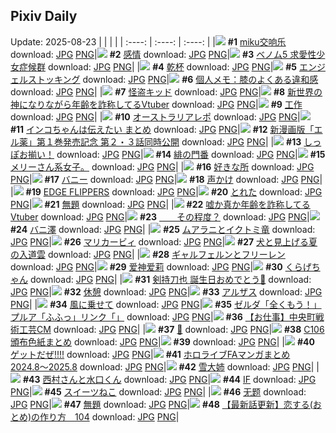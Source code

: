 ## Pixiv Daily
Update: 2025-08-23
|      |      |      |
| :----: | :----: | :----: |
|![](https://pixiv.microyu.workers.dev/c/240x480/img-master/img/2025/08/21/11/37/38/134130843_p0_master1200.jpg) **#1** [miku交响乐](https://www.pixiv.net/artworks/134130843) download: [JPG](https://pixiv.microyu.workers.dev/img-original/img/2025/08/21/11/37/38/134130843_p0.jpg) [PNG](https://pixiv.microyu.workers.dev/img-original/img/2025/08/21/11/37/38/134130843_p0.png)|![](https://pixiv.microyu.workers.dev/c/240x480/img-master/img/2025/08/21/15/33/54/134149214_p0_master1200.jpg) **#2** [感情](https://www.pixiv.net/artworks/134149214) download: [JPG](https://pixiv.microyu.workers.dev/img-original/img/2025/08/21/15/33/54/134149214_p0.jpg) [PNG](https://pixiv.microyu.workers.dev/img-original/img/2025/08/21/15/33/54/134149214_p0.png)|![](https://pixiv.microyu.workers.dev/c/240x480/img-master/img/2025/08/21/18/15/59/134153412_p0_master1200.jpg) **#3** [ベノム5 求愛性少女症候群](https://www.pixiv.net/artworks/134153412) download: [JPG](https://pixiv.microyu.workers.dev/img-original/img/2025/08/21/18/15/59/134153412_p0.jpg) [PNG](https://pixiv.microyu.workers.dev/img-original/img/2025/08/21/18/15/59/134153412_p0.png)|
|![](https://pixiv.microyu.workers.dev/c/240x480/img-master/img/2025/08/22/20/35/47/134197474_p0_master1200.jpg) **#4** [乾杯](https://www.pixiv.net/artworks/134197474) download: [JPG](https://pixiv.microyu.workers.dev/img-original/img/2025/08/22/20/35/47/134197474_p0.jpg) [PNG](https://pixiv.microyu.workers.dev/img-original/img/2025/08/22/20/35/47/134197474_p0.png)|![](https://pixiv.microyu.workers.dev/c/240x480/img-master/img/2025/08/21/00/00/10/134130275_p0_master1200.jpg) **#5** [エンジェルストッキング](https://www.pixiv.net/artworks/134130275) download: [JPG](https://pixiv.microyu.workers.dev/img-original/img/2025/08/21/00/00/10/134130275_p0.jpg) [PNG](https://pixiv.microyu.workers.dev/img-original/img/2025/08/21/00/00/10/134130275_p0.png)|![](https://pixiv.microyu.workers.dev/c/240x480/img-master/img/2025/08/21/06/00/06/134138691_p0_master1200.jpg) **#6** [個人メモ：膝のよくある違和感](https://www.pixiv.net/artworks/134138691) download: [JPG](https://pixiv.microyu.workers.dev/img-original/img/2025/08/21/06/00/06/134138691_p0.jpg) [PNG](https://pixiv.microyu.workers.dev/img-original/img/2025/08/21/06/00/06/134138691_p0.png)|
|![](https://pixiv.microyu.workers.dev/c/240x480/img-master/img/2025/08/22/00/00/14/134168446_p0_master1200.jpg) **#7** [怪盗キッド](https://www.pixiv.net/artworks/134168446) download: [JPG](https://pixiv.microyu.workers.dev/img-original/img/2025/08/22/00/00/14/134168446_p0.jpg) [PNG](https://pixiv.microyu.workers.dev/img-original/img/2025/08/22/00/00/14/134168446_p0.png)|![](https://pixiv.microyu.workers.dev/c/240x480/img-master/img/2025/08/21/21/09/01/134160248_p0_master1200.jpg) **#8** [新世界の神になりながら年齢を詐称してるVtuber](https://www.pixiv.net/artworks/134160248) download: [JPG](https://pixiv.microyu.workers.dev/img-original/img/2025/08/21/21/09/01/134160248_p0.jpg) [PNG](https://pixiv.microyu.workers.dev/img-original/img/2025/08/21/21/09/01/134160248_p0.png)|![](https://pixiv.microyu.workers.dev/c/240x480/img-master/img/2025/08/21/12/06/00/134144991_p0_master1200.jpg) **#9** [工作](https://www.pixiv.net/artworks/134144991) download: [JPG](https://pixiv.microyu.workers.dev/img-original/img/2025/08/21/12/06/00/134144991_p0.jpg) [PNG](https://pixiv.microyu.workers.dev/img-original/img/2025/08/21/12/06/00/134144991_p0.png)|
|![](https://pixiv.microyu.workers.dev/c/240x480/img-master/img/2025/08/21/02/00/04/134134731_p0_master1200.jpg) **#10** [オーストラリアレポ](https://www.pixiv.net/artworks/134134731) download: [JPG](https://pixiv.microyu.workers.dev/img-original/img/2025/08/21/02/00/04/134134731_p0.jpg) [PNG](https://pixiv.microyu.workers.dev/img-original/img/2025/08/21/02/00/04/134134731_p0.png)|![](https://pixiv.microyu.workers.dev/c/240x480/img-master/img/2025/08/21/12/06/34/134145006_p0_master1200.jpg) **#11** [インコちゃんは伝えたい まとめ](https://www.pixiv.net/artworks/134145006) download: [JPG](https://pixiv.microyu.workers.dev/img-original/img/2025/08/21/12/06/34/134145006_p0.jpg) [PNG](https://pixiv.microyu.workers.dev/img-original/img/2025/08/21/12/06/34/134145006_p0.png)|![](https://pixiv.microyu.workers.dev/c/240x480/img-master/img/2025/08/21/21/20/48/134160498_p0_master1200.jpg) **#12** [新漫画版「エル薬」第１巻発売記念 第２・３話同時公開](https://www.pixiv.net/artworks/134160498) download: [JPG](https://pixiv.microyu.workers.dev/img-original/img/2025/08/21/21/20/48/134160498_p0.jpg) [PNG](https://pixiv.microyu.workers.dev/img-original/img/2025/08/21/21/20/48/134160498_p0.png)|
|![](https://pixiv.microyu.workers.dev/c/240x480/img-master/img/2025/08/21/23/20/39/134166472_p0_master1200.jpg) **#13** [しっぽお揃い！](https://www.pixiv.net/artworks/134166472) download: [JPG](https://pixiv.microyu.workers.dev/img-original/img/2025/08/21/23/20/39/134166472_p0.jpg) [PNG](https://pixiv.microyu.workers.dev/img-original/img/2025/08/21/23/20/39/134166472_p0.png)|![](https://pixiv.microyu.workers.dev/c/240x480/img-master/img/2025/08/22/00/00/21/134168498_p0_master1200.jpg) **#14** [緋の門番](https://www.pixiv.net/artworks/134168498) download: [JPG](https://pixiv.microyu.workers.dev/img-original/img/2025/08/22/00/00/21/134168498_p0.jpg) [PNG](https://pixiv.microyu.workers.dev/img-original/img/2025/08/22/00/00/21/134168498_p0.png)|![](https://pixiv.microyu.workers.dev/c/240x480/img-master/img/2025/08/21/00/48/31/134132668_p0_master1200.jpg) **#15** [メリーさん系女子。](https://www.pixiv.net/artworks/134132668) download: [JPG](https://pixiv.microyu.workers.dev/img-original/img/2025/08/21/00/48/31/134132668_p0.jpg) [PNG](https://pixiv.microyu.workers.dev/img-original/img/2025/08/21/00/48/31/134132668_p0.png)|
|![](https://pixiv.microyu.workers.dev/c/240x480/img-master/img/2025/08/22/22/22/41/134202371_p0_master1200.jpg) **#16** [好きな所](https://www.pixiv.net/artworks/134202371) download: [JPG](https://pixiv.microyu.workers.dev/img-original/img/2025/08/22/22/22/41/134202371_p0.jpg) [PNG](https://pixiv.microyu.workers.dev/img-original/img/2025/08/22/22/22/41/134202371_p0.png)|![](https://pixiv.microyu.workers.dev/c/240x480/img-master/img/2025/08/21/20/47/23/134159168_p0_master1200.jpg) **#17** [バニー](https://www.pixiv.net/artworks/134159168) download: [JPG](https://pixiv.microyu.workers.dev/img-original/img/2025/08/21/20/47/23/134159168_p0.jpg) [PNG](https://pixiv.microyu.workers.dev/img-original/img/2025/08/21/20/47/23/134159168_p0.png)|![](https://pixiv.microyu.workers.dev/c/240x480/img-master/img/2025/08/21/21/49/03/134162040_p0_master1200.jpg) **#18** [声かけ](https://www.pixiv.net/artworks/134162040) download: [JPG](https://pixiv.microyu.workers.dev/img-original/img/2025/08/21/21/49/03/134162040_p0.jpg) [PNG](https://pixiv.microyu.workers.dev/img-original/img/2025/08/21/21/49/03/134162040_p0.png)|
|![](https://pixiv.microyu.workers.dev/c/240x480/img-master/img/2025/08/22/00/00/13/134168439_p0_master1200.jpg) **#19** [EDGE FLIPPERS](https://www.pixiv.net/artworks/134168439) download: [JPG](https://pixiv.microyu.workers.dev/img-original/img/2025/08/22/00/00/13/134168439_p0.jpg) [PNG](https://pixiv.microyu.workers.dev/img-original/img/2025/08/22/00/00/13/134168439_p0.png)|![](https://pixiv.microyu.workers.dev/c/240x480/img-master/img/2025/08/21/12/42/21/134145726_p0_master1200.jpg) **#20** [とれた](https://www.pixiv.net/artworks/134145726) download: [JPG](https://pixiv.microyu.workers.dev/img-original/img/2025/08/21/12/42/21/134145726_p0.jpg) [PNG](https://pixiv.microyu.workers.dev/img-original/img/2025/08/21/12/42/21/134145726_p0.png)|![](https://pixiv.microyu.workers.dev/c/240x480/img-master/img/2025/08/21/20/29/33/134158374_p0_master1200.jpg) **#21** [無題](https://www.pixiv.net/artworks/134158374) download: [JPG](https://pixiv.microyu.workers.dev/img-original/img/2025/08/21/20/29/33/134158374_p0.jpg) [PNG](https://pixiv.microyu.workers.dev/img-original/img/2025/08/21/20/29/33/134158374_p0.png)|
|![](https://pixiv.microyu.workers.dev/c/240x480/img-master/img/2025/08/22/21/05/06/134198941_p0_master1200.jpg) **#22** [嘘か真か年齢を詐称してるVtuber](https://www.pixiv.net/artworks/134198941) download: [JPG](https://pixiv.microyu.workers.dev/img-original/img/2025/08/22/21/05/06/134198941_p0.jpg) [PNG](https://pixiv.microyu.workers.dev/img-original/img/2025/08/22/21/05/06/134198941_p0.png)|![](https://pixiv.microyu.workers.dev/c/240x480/img-master/img/2025/08/21/01/41/03/134134291_p0_master1200.jpg) **#23** [＿＿その程度？](https://www.pixiv.net/artworks/134134291) download: [JPG](https://pixiv.microyu.workers.dev/img-original/img/2025/08/21/01/41/03/134134291_p0.jpg) [PNG](https://pixiv.microyu.workers.dev/img-original/img/2025/08/21/01/41/03/134134291_p0.png)|![](https://pixiv.microyu.workers.dev/c/240x480/img-master/img/2025/08/21/00/00/21/134130373_p0_master1200.jpg) **#24** [バニ澤](https://www.pixiv.net/artworks/134130373) download: [JPG](https://pixiv.microyu.workers.dev/img-original/img/2025/08/21/00/00/21/134130373_p0.jpg) [PNG](https://pixiv.microyu.workers.dev/img-original/img/2025/08/21/00/00/21/134130373_p0.png)|
|![](https://pixiv.microyu.workers.dev/c/240x480/img-master/img/2025/08/21/00/55/59/134132904_p0_master1200.jpg) **#25** [ムアラニとイクトミ竜](https://www.pixiv.net/artworks/134132904) download: [JPG](https://pixiv.microyu.workers.dev/img-original/img/2025/08/21/00/55/59/134132904_p0.jpg) [PNG](https://pixiv.microyu.workers.dev/img-original/img/2025/08/21/00/55/59/134132904_p0.png)|![](https://pixiv.microyu.workers.dev/c/240x480/img-master/img/2025/08/22/22/40/10/134203200_p0_master1200.jpg) **#26** [マリカービィ](https://www.pixiv.net/artworks/134203200) download: [JPG](https://pixiv.microyu.workers.dev/img-original/img/2025/08/22/22/40/10/134203200_p0.jpg) [PNG](https://pixiv.microyu.workers.dev/img-original/img/2025/08/22/22/40/10/134203200_p0.png)|![](https://pixiv.microyu.workers.dev/c/240x480/img-master/img/2025/08/21/19/36/12/134156236_p0_master1200.jpg) **#27** [犬と見上げる夏の入道雲](https://www.pixiv.net/artworks/134156236) download: [JPG](https://pixiv.microyu.workers.dev/img-original/img/2025/08/21/19/36/12/134156236_p0.jpg) [PNG](https://pixiv.microyu.workers.dev/img-original/img/2025/08/21/19/36/12/134156236_p0.png)|
|![](https://pixiv.microyu.workers.dev/c/240x480/img-master/img/2025/08/22/00/00/06/134168369_p0_master1200.jpg) **#28** [ギャルフェルンとフリーレン](https://www.pixiv.net/artworks/134168369) download: [JPG](https://pixiv.microyu.workers.dev/img-original/img/2025/08/22/00/00/06/134168369_p0.jpg) [PNG](https://pixiv.microyu.workers.dev/img-original/img/2025/08/22/00/00/06/134168369_p0.png)|![](https://pixiv.microyu.workers.dev/c/240x480/img-master/img/2025/08/21/19/41/08/134156383_p0_master1200.jpg) **#29** [爱神爱莉](https://www.pixiv.net/artworks/134156383) download: [JPG](https://pixiv.microyu.workers.dev/img-original/img/2025/08/21/19/41/08/134156383_p0.jpg) [PNG](https://pixiv.microyu.workers.dev/img-original/img/2025/08/21/19/41/08/134156383_p0.png)|![](https://pixiv.microyu.workers.dev/c/240x480/img-master/img/2025/08/21/00/00/28/134130422_p0_master1200.jpg) **#30** [くらげちゃん](https://www.pixiv.net/artworks/134130422) download: [JPG](https://pixiv.microyu.workers.dev/img-original/img/2025/08/21/00/00/28/134130422_p0.jpg) [PNG](https://pixiv.microyu.workers.dev/img-original/img/2025/08/21/00/00/28/134130422_p0.png)|
|![](https://pixiv.microyu.workers.dev/c/240x480/img-master/img/2025/08/22/00/33/16/134170258_p0_master1200.jpg) **#31** [剣持刀也 誕生日おめでとう🎉](https://www.pixiv.net/artworks/134170258) download: [JPG](https://pixiv.microyu.workers.dev/img-original/img/2025/08/22/00/33/16/134170258_p0.jpg) [PNG](https://pixiv.microyu.workers.dev/img-original/img/2025/08/22/00/33/16/134170258_p0.png)|![](https://pixiv.microyu.workers.dev/c/240x480/img-master/img/2025/08/21/15/06/56/134148641_p0_master1200.jpg) **#32** [休憩](https://www.pixiv.net/artworks/134148641) download: [JPG](https://pixiv.microyu.workers.dev/img-original/img/2025/08/21/15/06/56/134148641_p0.jpg) [PNG](https://pixiv.microyu.workers.dev/img-original/img/2025/08/21/15/06/56/134148641_p0.png)|![](https://pixiv.microyu.workers.dev/c/240x480/img-master/img/2025/08/21/12/03/57/134144944_p0_master1200.jpg) **#33** [アルザス](https://www.pixiv.net/artworks/134144944) download: [JPG](https://pixiv.microyu.workers.dev/img-original/img/2025/08/21/12/03/57/134144944_p0.jpg) [PNG](https://pixiv.microyu.workers.dev/img-original/img/2025/08/21/12/03/57/134144944_p0.png)|
|![](https://pixiv.microyu.workers.dev/c/240x480/img-master/img/2025/08/22/01/00/04/134171224_p0_master1200.jpg) **#34** [風に乗せて](https://www.pixiv.net/artworks/134171224) download: [JPG](https://pixiv.microyu.workers.dev/img-original/img/2025/08/22/01/00/04/134171224_p0.jpg) [PNG](https://pixiv.microyu.workers.dev/img-original/img/2025/08/22/01/00/04/134171224_p0.png)|![](https://pixiv.microyu.workers.dev/c/240x480/img-master/img/2025/08/22/02/00/03/134172957_p0_master1200.jpg) **#35** [ゼルダ「全くもう！」プルア「ふふっ」リンク「」](https://www.pixiv.net/artworks/134172957) download: [JPG](https://pixiv.microyu.workers.dev/img-original/img/2025/08/22/02/00/03/134172957_p0.jpg) [PNG](https://pixiv.microyu.workers.dev/img-original/img/2025/08/22/02/00/03/134172957_p0.png)|![](https://pixiv.microyu.workers.dev/c/240x480/img-master/img/2025/08/21/22/04/57/134162919_p0_master1200.jpg) **#36** [【お仕事】中央町戦術工芸CM](https://www.pixiv.net/artworks/134162919) download: [JPG](https://pixiv.microyu.workers.dev/img-original/img/2025/08/21/22/04/57/134162919_p0.jpg) [PNG](https://pixiv.microyu.workers.dev/img-original/img/2025/08/21/22/04/57/134162919_p0.png)|
|![](https://pixiv.microyu.workers.dev/c/240x480/img-master/img/2025/08/21/01/41/09/134134295_p0_master1200.jpg) **#37** [🍌](https://www.pixiv.net/artworks/134134295) download: [JPG](https://pixiv.microyu.workers.dev/img-original/img/2025/08/21/01/41/09/134134295_p0.jpg) [PNG](https://pixiv.microyu.workers.dev/img-original/img/2025/08/21/01/41/09/134134295_p0.png)|![](https://pixiv.microyu.workers.dev/c/240x480/img-master/img/2025/08/22/00/22/22/134169731_p0_master1200.jpg) **#38** [C106頒布色紙まとめ](https://www.pixiv.net/artworks/134169731) download: [JPG](https://pixiv.microyu.workers.dev/img-original/img/2025/08/22/00/22/22/134169731_p0.jpg) [PNG](https://pixiv.microyu.workers.dev/img-original/img/2025/08/22/00/22/22/134169731_p0.png)|![](https://s.pximg.net/common/images/limit_unviewable_s.png) **#39** [](https://www.pixiv.net/artworks/134130274) download: [JPG](https://s.pximg.net/common/images/limit_unviewable_s.png) [PNG](https://s.pximg.net/common/images/limit_unviewable_s.png)|
|![](https://pixiv.microyu.workers.dev/c/240x480/img-master/img/2025/08/21/14/58/41/134148453_p0_master1200.jpg) **#40** [ゲットだぜ!!!!](https://www.pixiv.net/artworks/134148453) download: [JPG](https://pixiv.microyu.workers.dev/img-original/img/2025/08/21/14/58/41/134148453_p0.jpg) [PNG](https://pixiv.microyu.workers.dev/img-original/img/2025/08/21/14/58/41/134148453_p0.png)|![](https://pixiv.microyu.workers.dev/c/240x480/img-master/img/2025/08/21/12/59/15/134146073_p0_master1200.jpg) **#41** [ホロライブFAマンガまとめ2024.8〜2025.8](https://www.pixiv.net/artworks/134146073) download: [JPG](https://pixiv.microyu.workers.dev/img-original/img/2025/08/21/12/59/15/134146073_p0.jpg) [PNG](https://pixiv.microyu.workers.dev/img-original/img/2025/08/21/12/59/15/134146073_p0.png)|![](https://pixiv.microyu.workers.dev/c/240x480/img-master/img/2025/08/22/07/07/14/134177876_p0_master1200.jpg) **#42** [雪大姉](https://www.pixiv.net/artworks/134177876) download: [JPG](https://pixiv.microyu.workers.dev/img-original/img/2025/08/22/07/07/14/134177876_p0.jpg) [PNG](https://pixiv.microyu.workers.dev/img-original/img/2025/08/22/07/07/14/134177876_p0.png)|
|![](https://pixiv.microyu.workers.dev/c/240x480/img-master/img/2025/08/21/17/45/28/134152306_p0_master1200.jpg) **#43** [西村さんと水口くん](https://www.pixiv.net/artworks/134152306) download: [JPG](https://pixiv.microyu.workers.dev/img-original/img/2025/08/21/17/45/28/134152306_p0.jpg) [PNG](https://pixiv.microyu.workers.dev/img-original/img/2025/08/21/17/45/28/134152306_p0.png)|![](https://pixiv.microyu.workers.dev/c/240x480/img-master/img/2025/08/21/00/01/04/134130564_p0_master1200.jpg) **#44** [IF](https://www.pixiv.net/artworks/134130564) download: [JPG](https://pixiv.microyu.workers.dev/img-original/img/2025/08/21/00/01/04/134130564_p0.jpg) [PNG](https://pixiv.microyu.workers.dev/img-original/img/2025/08/21/00/01/04/134130564_p0.png)|![](https://pixiv.microyu.workers.dev/c/240x480/img-master/img/2025/08/21/17/38/25/134152139_p0_master1200.jpg) **#45** [スイーツねこ](https://www.pixiv.net/artworks/134152139) download: [JPG](https://pixiv.microyu.workers.dev/img-original/img/2025/08/21/17/38/25/134152139_p0.jpg) [PNG](https://pixiv.microyu.workers.dev/img-original/img/2025/08/21/17/38/25/134152139_p0.png)|
|![](https://pixiv.microyu.workers.dev/c/240x480/img-master/img/2025/08/21/15/48/26/134149504_p0_master1200.jpg) **#46** [无题](https://www.pixiv.net/artworks/134149504) download: [JPG](https://pixiv.microyu.workers.dev/img-original/img/2025/08/21/15/48/26/134149504_p0.jpg) [PNG](https://pixiv.microyu.workers.dev/img-original/img/2025/08/21/15/48/26/134149504_p0.png)|![](https://pixiv.microyu.workers.dev/c/240x480/img-master/img/2025/08/22/00/19/49/134169625_p0_master1200.jpg) **#47** [無題](https://www.pixiv.net/artworks/134169625) download: [JPG](https://pixiv.microyu.workers.dev/img-original/img/2025/08/22/00/19/49/134169625_p0.jpg) [PNG](https://pixiv.microyu.workers.dev/img-original/img/2025/08/22/00/19/49/134169625_p0.png)|![](https://pixiv.microyu.workers.dev/c/240x480/img-master/img/2025/08/22/12/25/52/134183759_p0_master1200.jpg) **#48** [【最新話更新】恋する(おとめ)の作り方　104](https://www.pixiv.net/artworks/134183759) download: [JPG](https://pixiv.microyu.workers.dev/img-original/img/2025/08/22/12/25/52/134183759_p0.jpg) [PNG](https://pixiv.microyu.workers.dev/img-original/img/2025/08/22/12/25/52/134183759_p0.png)|
